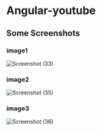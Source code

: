 # Angular-youtube
## Some Screenshots
### image1
![Screenshot (33)](https://user-images.githubusercontent.com/108265519/224013850-5ec79346-6593-4271-a6f3-eda56d5bc0e6.png)
### image2
![Screenshot (35)](https://user-images.githubusercontent.com/108265519/224014981-443faec2-6a62-4a0f-ac62-357a384082f6.png)
### image3
![Screenshot (36)](https://user-images.githubusercontent.com/108265519/224015206-db9003ee-bdbf-4677-8b4f-b7f7052f9b4b.png)
